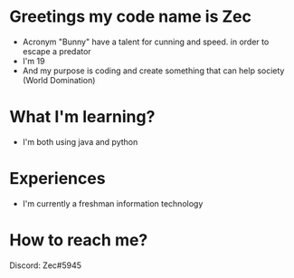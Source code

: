 # Greetings my code name is Zec
 - Acronym "Bunny" have a talent for cunning and speed. in order to escape a predator
 - I'm 19
 - And my purpose is coding and create something that can help society (World Domination)
# What I'm learning?
 - I'm both using java and python
# Experiences
 - I'm currently a freshman information technology
# How to reach me?
Discord: Zec#5945

<!---
Zectxr/Zectxr is a ✨ special ✨ repository because its `README.md` (this file) appears on your GitHub profile.
You can click the Preview link to take a look at your changes.
--->

